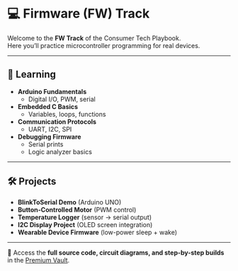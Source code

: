 # 💻 Firmware (FW) Track

Welcome to the **FW Track** of the Consumer Tech Playbook.  
Here you’ll practice microcontroller programming for real devices.

---

## 📖 Learning
- **Arduino Fundamentals**  
  - Digital I/O, PWM, serial  
- **Embedded C Basics**  
  - Variables, loops, functions  
- **Communication Protocols**  
  - UART, I2C, SPI  
- **Debugging Firmware**  
  - Serial prints  
  - Logic analyzer basics  

---

## 🛠️ Projects
- **BlinkToSerial Demo** (Arduino UNO)  
- **Button-Controlled Motor** (PWM control)  
- **Temperature Logger** (sensor → serial output)  
- **I2C Display Project** (OLED screen integration)  
- **Wearable Device Firmware** (low-power sleep + wake)  

---

📌 Access the **full source code, circuit diagrams, and step-by-step builds** in the [Premium Vault](#).
